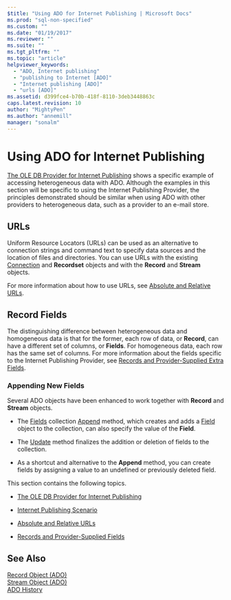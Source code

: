 ```yaml
---
$title: "Using ADO for Internet Publishing | Microsoft Docs"
ms.prod: "sql-non-specified"
ms.custom: ""
ms.date: "01/19/2017"
ms.reviewer: ""
ms.suite: ""
ms.tgt_pltfrm: ""
ms.topic: "article"
helpviewer_keywords: 
  - "ADO, Internet publishing"
  - "publishing to Internet [ADO]"
  - "Internet publishing [ADO]"
  - "urls [ADO]"
ms.assetid: d399fce4-b70b-418f-8110-3deb3448863c
caps.latest.revision: 10
author: "MightyPen"
ms.author: "annemill"
manager: "sonalm"
---
```

# Using ADO for Internet Publishing
[The OLE DB Provider for Internet Publishing](../../../ado/guide/data/the-ole-db-provider-for-internet-publishing.md) shows a specific example of accessing heterogeneous data with ADO. Although the examples in this section will be specific to using the Internet Publishing Provider, the principles demonstrated should be similar when using ADO with other providers to heterogeneous data, such as a provider to an e-mail store.  
  
## URLs  
 Uniform Resource Locators (URLs) can be used as an alternative to connection strings and command text to specify data sources and the location of files and directories. You can use URLs with the existing [Connection](../../../ado/reference/ado-api/connection-object-ado.md) and **Recordset** objects and with the **Record** and **Stream** objects.  
  
 For more information about how to use URLs, see [Absolute and Relative URLs](../../../ado/guide/data/absolute-and-relative-urls.md).  
  
## Record Fields  
 The distinguishing difference between heterogeneous data and homogeneous data is that for the former, each row of data, or **Record**, can have a different set of columns, or **Fields**. For homogeneous data, each row has the same set of columns. For more information about the fields specific to the Internet Publishing Provider, see [Records and Provider-Supplied Extra Fields](../../../ado/guide/data/records-and-provider-supplied-fields.md).  
  
### Appending New Fields  
 Several ADO objects have been enhanced to work together with **Record** and **Stream** objects.  
  
-   The [Fields](../../../ado/reference/ado-api/fields-collection-ado.md) collection [Append](../../../ado/reference/ado-api/append-method-ado.md) method, which creates and adds a [Field](../../../ado/reference/ado-api/field-object.md) object to the collection, can also specify the value of the **Field**.  
  
-   The [Update](../../../ado/reference/ado-api/update-method.md) method finalizes the addition or deletion of fields to the collection.  
  
-   As a shortcut and alternative to the **Append** method, you can create fields by assigning a value to an undefined or previously deleted field.  
  
 This section contains the following topics.  
  
-   [The OLE DB Provider for Internet Publishing](../../../ado/guide/data/the-ole-db-provider-for-internet-publishing.md)  
  
-   [Internet Publishing Scenario](../../../ado/guide/data/internet-publishing-scenario.md)  
  
-   [Absolute and Relative URLs](../../../ado/guide/data/absolute-and-relative-urls.md)  
  
-   [Records and Provider-Supplied Fields](../../../ado/guide/data/records-and-provider-supplied-fields.md)  
  
## See Also  
 [Record Object (ADO)](../../../ado/reference/ado-api/record-object-ado.md)   
 [Stream Object (ADO)](../../../ado/reference/ado-api/stream-object-ado.md)   
 [ADO History](../../../ado/guide/ado-history.md)